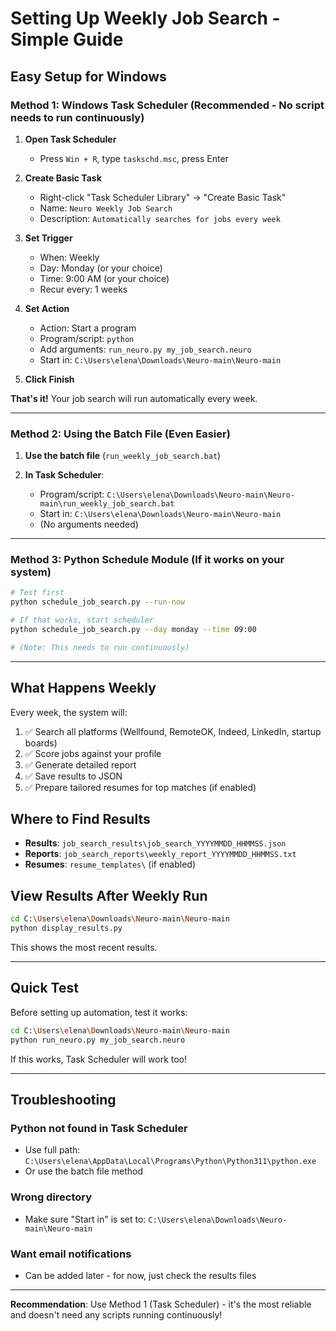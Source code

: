 # Setting Up Weekly Job Search - Simple Guide

## Easy Setup for Windows

### Method 1: Windows Task Scheduler (Recommended - No script needs to run continuously)

1. **Open Task Scheduler**
   - Press `Win + R`, type `taskschd.msc`, press Enter

2. **Create Basic Task**
   - Right-click "Task Scheduler Library" → "Create Basic Task"
   - Name: `Neuro Weekly Job Search`
   - Description: `Automatically searches for jobs every week`

3. **Set Trigger**
   - When: Weekly
   - Day: Monday (or your choice)
   - Time: 9:00 AM (or your choice)
   - Recur every: 1 weeks

4. **Set Action**
   - Action: Start a program
   - Program/script: `python`
   - Add arguments: `run_neuro.py my_job_search.neuro`
   - Start in: `C:\Users\elena\Downloads\Neuro-main\Neuro-main`

5. **Click Finish**

**That's it!** Your job search will run automatically every week.

---

### Method 2: Using the Batch File (Even Easier)

1. **Use the batch file** (`run_weekly_job_search.bat`)

2. **In Task Scheduler**:
   - Program/script: `C:\Users\elena\Downloads\Neuro-main\Neuro-main\run_weekly_job_search.bat`
   - Start in: `C:\Users\elena\Downloads\Neuro-main\Neuro-main`
   - (No arguments needed)

---

### Method 3: Python Schedule Module (If it works on your system)

```bash
# Test first
python schedule_job_search.py --run-now

# If that works, start scheduler
python schedule_job_search.py --day monday --time 09:00

# (Note: This needs to run continuously)
```

---

## What Happens Weekly

Every week, the system will:

1. ✅ Search all platforms (Wellfound, RemoteOK, Indeed, LinkedIn, startup boards)
2. ✅ Score jobs against your profile  
3. ✅ Generate detailed report
4. ✅ Save results to JSON
5. ✅ Prepare tailored resumes for top matches (if enabled)

## Where to Find Results

- **Results**: `job_search_results\job_search_YYYYMMDD_HHMMSS.json`
- **Reports**: `job_search_reports\weekly_report_YYYYMMDD_HHMMSS.txt`
- **Resumes**: `resume_templates\` (if enabled)

## View Results After Weekly Run

```bash
cd C:\Users\elena\Downloads\Neuro-main\Neuro-main
python display_results.py
```

This shows the most recent results.

---

## Quick Test

Before setting up automation, test it works:

```bash
cd C:\Users\elena\Downloads\Neuro-main\Neuro-main
python run_neuro.py my_job_search.neuro
```

If this works, Task Scheduler will work too!

---

## Troubleshooting

### Python not found in Task Scheduler
- Use full path: `C:\Users\elena\AppData\Local\Programs\Python\Python311\python.exe`
- Or use the batch file method

### Wrong directory
- Make sure "Start in" is set to: `C:\Users\elena\Downloads\Neuro-main\Neuro-main`

### Want email notifications
- Can be added later - for now, just check the results files

---

**Recommendation**: Use Method 1 (Task Scheduler) - it's the most reliable and doesn't need any scripts running continuously!

